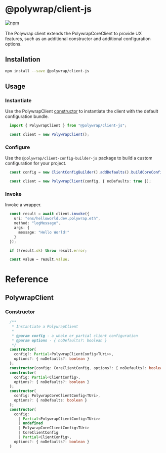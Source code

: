 # @polywrap/client-js
<a href="https://www.npmjs.com/package/@polywrap/client-js" target="_blank" rel="noopener noreferrer">
<img src="https://img.shields.io/npm/v/@polywrap/client-js.svg" alt="npm"/>
</a>

<br/>
<br/>
The Polywrap client extends the PolywrapCoreClient to provide UX features, such as an additional constructor and additional configuration options.

## Installation

```bash
npm install --save @polywrap/client-js
```

## Usage

### Instantiate

Use the PolywrapClient [constructor](#constructor) to instantiate the client with the default configuration bundle.

```ts
  import { PolywrapClient } from "@polywrap/client-js";

  const client = new PolywrapClient();
```

### Configure

Use the `@polywrap/client-config-builder-js` package to build a custom configuration for your project.

```ts
  const config = new ClientConfigBuilder().addDefaults().buildCoreConfig();

  const client = new PolywrapClient(config, { noDefaults: true });
```

### Invoke

Invoke a wrapper.

```ts
  const result = await client.invoke({
    uri: "ens/helloworld.dev.polywrap.eth",
    method: "logMessage",
    args: {
      message: "Hello World!"
    }
  });

  if (!result.ok) throw result.error;

  const value = result.value;
```

# Reference

## PolywrapClient

### Constructor
```ts
  /**
   * Instantiate a PolywrapClient
   *
   * @param config - a whole or partial client configuration
   * @param options - { noDefaults?: boolean }
   */
  constructor(
    config?: Partial<PolywrapClientConfig<TUri>>,
    options?: { noDefaults?: boolean }
  );
  constructor(config: CoreClientConfig, options?: { noDefaults?: boolean });
  constructor(
    config: Partial<ClientConfig>,
    options?: { noDefaults?: boolean }
  );
  constructor(
    config: PolywrapCoreClientConfig<TUri>,
    options?: { noDefaults: boolean }
  );
  constructor(
    config:
      | Partial<PolywrapClientConfig<TUri>>
      | undefined
      | PolywrapCoreClientConfig<TUri>
      | CoreClientConfig
      | Partial<ClientConfig>,
    options?: { noDefaults?: boolean }
  ) 
```